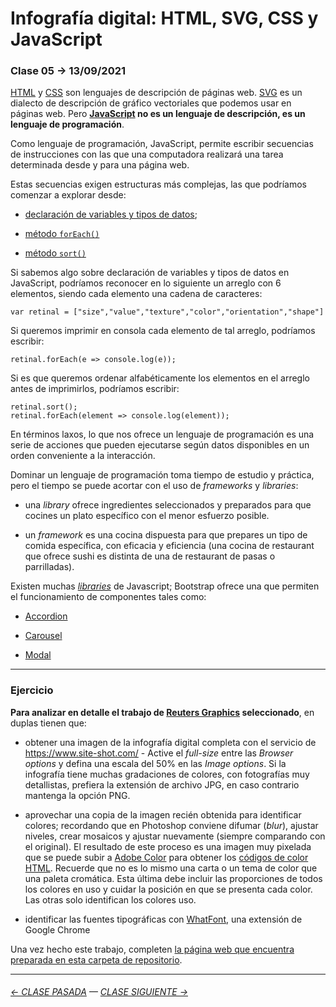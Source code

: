 # Infografía digital: HTML, SVG, CSS y JavaScript

### Clase 05 → 13/09/2021

[HTML](https://github.com/profesorfaco/dno075-2021-2/wiki/HTML) y [CSS](https://github.com/profesorfaco/dno075-2021-2/wiki/CSS) son lenguajes de descripción de páginas web. [SVG](https://github.com/profesorfaco/dno075-2021-2/wiki/SVG) es un dialecto de descripción de gráfico vectoriales que podemos usar en páginas web. Pero **[JavaScript](https://github.com/profesorfaco/dno075-2021-2/wiki/JavaScript) no es un lenguaje de descripción, es un lenguaje de programación**.

Como lenguaje de programación, JavaScript, permite escribir secuencias de instrucciones con las que una computadora realizará una tarea determinada desde y para una página web. 

Estas secuencias exigen estructuras más complejas, las que podríamos comenzar a explorar desde:

- [declaración de variables y tipos de datos](https://developer.mozilla.org/es/docs/Web/JavaScript/Guide/Grammar_and_Types);

- [método `forEach()`](https://developer.mozilla.org/es/docs/Web/JavaScript/Reference/Global_Objects/Array/forEach)

- [método `sort()`](https://developer.mozilla.org/es/docs/Web/JavaScript/Reference/Global_Objects/Array/sort)

Si sabemos algo sobre declaración de variables y tipos de datos en JavaScript, podríamos reconocer en lo siguiente un arreglo con 6 elementos, siendo cada elemento una cadena de caracteres: 

`var retinal = ["size","value","texture","color","orientation","shape"]`

Si queremos imprimir en consola cada elemento de tal arreglo, podríamos escribir: 

`retinal.forEach(e => console.log(e));`

Si es que queremos ordenar alfabéticamente los elementos en el arreglo antes de imprimirlos, podríamos escribir:

```
retinal.sort();
retinal.forEach(element => console.log(element));
```

En términos laxos, lo que nos ofrece un lenguaje de programación es una serie de acciones que pueden ejecutarse según datos disponibles en un orden conveniente a la interacción.

Dominar un lenguaje de programación toma tiempo de estudio y práctica, pero el tiempo se puede acortar con el uso de *frameworks* y *libraries*:

- una *library* ofrece ingredientes seleccionados y preparados para que cocines un plato específico con el menor esfuerzo posible. 

- un *framework* es una cocina dispuesta para que prepares un tipo de comida específica, con eficacia y eficiencia (una cocina de restaurant que ofrece sushi es distinta de una de restaurant de pasas o parrilladas).

Existen muchas [*libraries*](https://www.tiktok.com/@ifluent/video/6992725135065124102) de Javascript; Bootstrap ofrece una que permiten el funcionamiento de componentes tales como:

- [Accordion](https://getbootstrap.com/docs/5.1/components/accordion/)

- [Carousel](https://getbootstrap.com/docs/5.1/components/carousel/)

- [Modal](https://getbootstrap.com/docs/5.1/components/modal/)

- - - - - - -  - 

### Ejercicio

**Para analizar en detalle el trabajo de [Reuters Graphics](https://graphics.reuters.com/) seleccionado**, en duplas tienen que:

- obtener una imagen de la infografía digital completa con el servicio de https://www.site-shot.com/ - Active el *full-size* entre las *Browser options* y defina una escala del 50% en las *Image options*. Si la infografía tiene muchas gradaciones de colores, con fotografías muy detallistas, prefiera la extensión de archivo JPG, en caso contrario mantenga la opción PNG. 

- aprovechar una copia de la imagen recién obtenida para identificar colores; recordando que en Photoshop conviene difumar (*blur*), ajustar niveles, crear mosaicos y ajustar nuevamente (siempre comparando con el original). El resultado de este proceso es una imagen muy pixelada que se puede subir a [Adobe Color](https://color.adobe.com/es/create/image) para obtener los [códigos de color HTML](https://htmlcolorcodes.com/es/). Recuerde que no es lo mismo una carta o un tema de color que una paleta cromática. Esta última debe incluir las proporciones de todos los colores en uso y cuidar la posición en que se presenta cada color. Las otras solo identifican los colores uso.

- identificar las fuentes tipográficas con [WhatFont](https://chrome.google.com/webstore/detail/whatfont/jabopobgcpjmedljpbcaablpmlmfcogm), una extensión de Google Chrome

Una vez hecho este trabajo, completen [la página web que encuentra preparada en esta carpeta de repositorio](https://profesorfaco.github.io/dno075-2021-2/clase-05/).

- - - - - - - - - - 

###### [← CLASE PASADA](https://github.com/profesorfaco/dno075-2021-2/tree/main/clase-04) — [CLASE SIGUIENTE →](https://github.com/profesorfaco/dno075-2021-2/tree/main/clase-06) 

